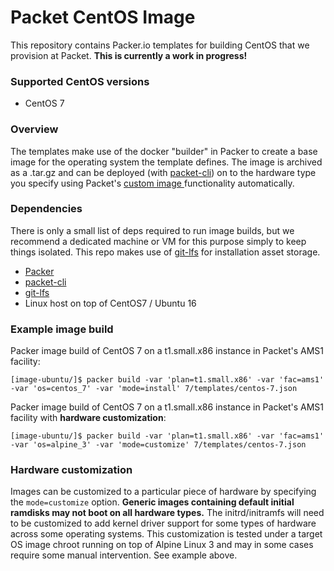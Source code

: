 # Packet CentOS Image

This repository contains Packer.io templates for building CentOS that we provision at Packet. **This is currently a work in progress!**

### Supported CentOS versions
- CentOS 7 

### Overview
The templates make use of the docker "builder" in Packer to create a base image for the operating system the template defines. The image is archived as a .tar.gz and can be deployed (with [packet-cli](https://github.com/packethost/packet-cli)) on to the hardware type you specify using Packet's [custom image ](https://support.packet.com/kb/articles/custom-images) functionality automatically.

### Dependencies
There is only a small list of deps required to run image builds, but we recommend a dedicated
machine or VM for this purpose simply to keep things isolated. This repo makes use of [git-lfs](https://git-lfs.github.com/) for installation asset storage.

 - [Packer](packer.io)
 - [packet-cli](https://github.com/packethost/packet-cli)
 - [git-lfs](https://github.com/git-lfs/git-lfs)
 - Linux host on top of CentOS7 / Ubuntu 16

### Example image build
Packer image build of CentOS 7 on a t1.small.x86 instance in Packet's AMS1 facility:

    [image-ubuntu/]$ packer build -var 'plan=t1.small.x86' -var 'fac=ams1' -var 'os=centos_7' -var 'mode=install' 7/templates/centos-7.json


Packer image build of CentOS 7 on a t1.small.x86 instance in Packet's AMS1 facility with **hardware customization**:

    [image-ubuntu/]$ packer build -var 'plan=t1.small.x86' -var 'fac=ams1' -var 'os=alpine_3' -var 'mode=customize' 7/templates/centos-7.json


### Hardware customization
Images can be customized to a particular piece of hardware by specifying the `mode=customize` option. **Generic images containing default initial ramdisks may not boot on all hardware types.** The initrd/initramfs will need to be customized to add kernel driver support for some types of hardware across some operating systems. This customization is tested under a target OS image chroot running on top of Alpine Linux 3 and may in some cases require some manual intervention. See example above.
